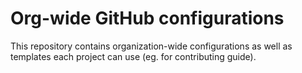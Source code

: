 # Org-wide GitHub configurations

This repository contains organization-wide configurations as well as templates each project can use (eg. for contributing guide).
